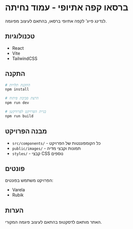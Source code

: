 # ברסאו קפה אתיופי - עמוד נחיתה

לנדינג פייג' לקפה אתיופי ברסאו, בהתאם לעיצוב מפיגמה.

## טכנולוגיות

- React
- Vite
- TailwindCSS

## התקנה

```bash
# התקנת תלויות
npm install

# הרצת סביבת פיתוח
npm run dev

# בניית הפרויקט לפרודקשן
npm run build
```

## מבנה הפרויקט

- `src/components/` - כל הקומפוננטות של הפרויקט
- `public/images/` - תמונות וקבצי מדיה
- `styles/` - קבצי CSS נוספים

## פונטים

הפרויקט משתמש בפונטים:
- Varela
- Rubik

## הערות

האתר מותאם לדסקטופ בהתאם לעיצוב פיגמה המקורי. 
